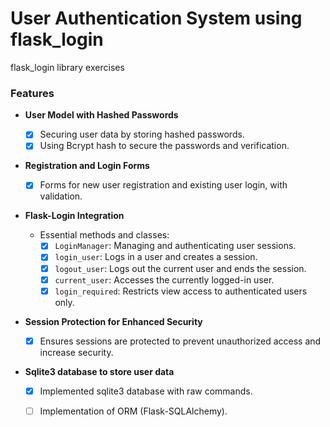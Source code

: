 # User Authentication System using flask_login
flask_login library exercises

### Features

- **User Model with Hashed Passwords**  
  - [x] Securing user data by storing hashed passwords.
  - [x] Using Bcrypt hash to secure the passwords and verification.

- **Registration and Login Forms**  
  - [x] Forms for new user registration and existing user login, with validation.

- **Flask-Login Integration**  

  - Essential methods and classes:
    - [x] `LoginManager`: Managing and authenticating user sessions.
    - [x] `login_user`: Logs in a user and creates a session.
    - [x] `logout_user`: Logs out the current user and ends the session.
    - [x] `current_user`: Accesses the currently logged-in user.
    - [x] `login_required`: Restricts view access to authenticated users only.

- **Session Protection for Enhanced Security**  
  - [x] Ensures sessions are protected to prevent unauthorized access and increase security.

- **Sqlite3 database to store user data**  
  - [x] Implemented sqlite3 database with raw commands.
  - [ ] Implementation of ORM (Flask-SQLAlchemy).

  


